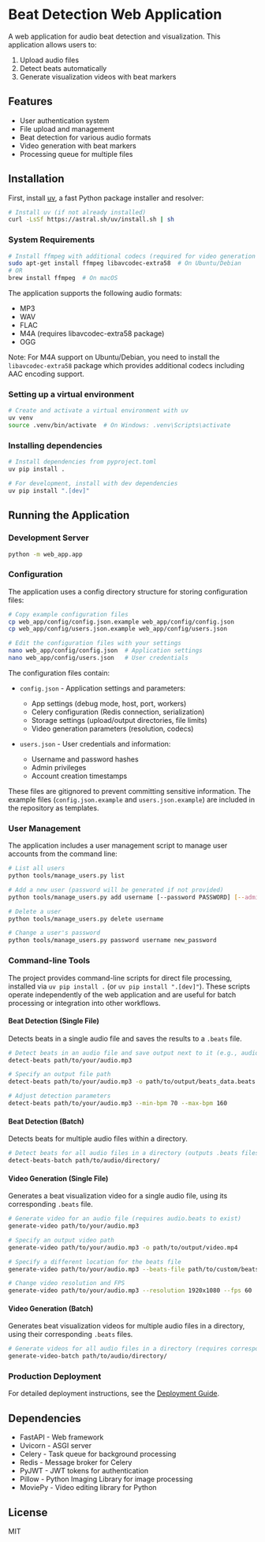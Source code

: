 # Beat Detection Web Application

A web application for audio beat detection and visualization. This application allows users to:

1. Upload audio files
2. Detect beats automatically
3. Generate visualization videos with beat markers

## Features

- User authentication system
- File upload and management
- Beat detection for various audio formats
- Video generation with beat markers
- Processing queue for multiple files

## Installation

First, install [uv](https://github.com/astral-sh/uv), a fast Python package installer and resolver:

```bash
# Install uv (if not already installed)
curl -LsSf https://astral.sh/uv/install.sh | sh
```

### System Requirements

```bash
# Install ffmpeg with additional codecs (required for video generation and M4A support)
sudo apt-get install ffmpeg libavcodec-extra58  # On Ubuntu/Debian
# OR
brew install ffmpeg  # On macOS
```

The application supports the following audio formats:
- MP3
- WAV
- FLAC
- M4A (requires libavcodec-extra58 package)
- OGG

Note: For M4A support on Ubuntu/Debian, you need to install the `libavcodec-extra58` package which provides additional codecs including AAC encoding support.

### Setting up a virtual environment

```bash
# Create and activate a virtual environment with uv
uv venv
source .venv/bin/activate  # On Windows: .venv\Scripts\activate
```

### Installing dependencies

```bash
# Install dependencies from pyproject.toml
uv pip install .

# For development, install with dev dependencies
uv pip install ".[dev]"
```

## Running the Application

### Development Server

```bash
python -m web_app.app
```

### Configuration

The application uses a config directory structure for storing configuration files:

```bash
# Copy example configuration files
cp web_app/config/config.json.example web_app/config/config.json
cp web_app/config/users.json.example web_app/config/users.json

# Edit the configuration files with your settings
nano web_app/config/config.json  # Application settings
nano web_app/config/users.json   # User credentials
```

The configuration files contain:

- `config.json` - Application settings and parameters:
  - App settings (debug mode, host, port, workers)
  - Celery configuration (Redis connection, serialization)
  - Storage settings (upload/output directories, file limits)
  - Video generation parameters (resolution, codecs)

- `users.json` - User credentials and information:
  - Username and password hashes
  - Admin privileges
  - Account creation timestamps

These files are gitignored to prevent committing sensitive information. The example files (`config.json.example` and `users.json.example`) are included in the repository as templates.

### User Management

The application includes a user management script to manage user accounts from the command line:

```bash
# List all users
python tools/manage_users.py list

# Add a new user (password will be generated if not provided)
python tools/manage_users.py add username [--password PASSWORD] [--admin]

# Delete a user
python tools/manage_users.py delete username

# Change a user's password
python tools/manage_users.py password username new_password
```

### Command-line Tools

The project provides command-line scripts for direct file processing, installed via `uv pip install .` (or `uv pip install ".[dev]"`). These scripts operate independently of the web application and are useful for batch processing or integration into other workflows.

#### Beat Detection (Single File)

Detects beats in a single audio file and saves the results to a `.beats` file.

```bash
# Detect beats in an audio file and save output next to it (e.g., audio.beats)
detect-beats path/to/your/audio.mp3

# Specify an output file path
detect-beats path/to/your/audio.mp3 -o path/to/output/beats_data.beats

# Adjust detection parameters
detect-beats path/to/your/audio.mp3 --min-bpm 70 --max-bpm 160
```

#### Beat Detection (Batch)

Detects beats for multiple audio files within a directory.

```bash
# Detect beats for all audio files in a directory (outputs .beats files alongside originals)
detect-beats-batch path/to/audio/directory/
```

#### Video Generation (Single File)

Generates a beat visualization video for a single audio file, using its corresponding `.beats` file.

```bash
# Generate video for an audio file (requires audio.beats to exist)
generate-video path/to/your/audio.mp3

# Specify an output video path
generate-video path/to/your/audio.mp3 -o path/to/output/video.mp4

# Specify a different location for the beats file
generate-video path/to/your/audio.mp3 --beats-file path/to/custom/beats_data.beats

# Change video resolution and FPS
generate-video path/to/your/audio.mp3 --resolution 1920x1080 --fps 60
```

#### Video Generation (Batch)

Generates beat visualization videos for multiple audio files in a directory, using their corresponding `.beats` files.

```bash
# Generate videos for all audio files in a directory (requires corresponding .beats files)
generate-video-batch path/to/audio/directory/
```

### Production Deployment

For detailed deployment instructions, see the [Deployment Guide](DEPLOYMENT.md).

## Dependencies

- FastAPI - Web framework
- Uvicorn - ASGI server
- Celery - Task queue for background processing
- Redis - Message broker for Celery
- PyJWT - JWT tokens for authentication
- Pillow - Python Imaging Library for image processing
- MoviePy - Video editing library for Python

## License

MIT